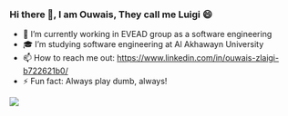 ### Hi there 👋, I am Ouwais, They call me Luigi 😄

<!--
**ouwais1922/ouwais1922** is a ✨ _special_ ✨ repository because its `README.md` (this file) appears on your GitHub profile.

Here are some ideas to get you started:

- 🔭 I’m currently working on ...
- 🌱 I’m currently learning ...
- 👯 I’m looking to collaborate on ...
- 🤔 I’m looking for help with ...
- 💬 Ask me about ...
- 📫 How to reach me: ...
- 😄 Pronouns: ...
- ⚡ Fun fact: ...
-->
- 🔭 I’m currently working in EVEAD group as a software engineering
- 🎓 I’m studying software engineering at Al Akhawayn University
- 📫 How to reach me out: https://www.linkedin.com/in/ouwais-zlaigi-b722621b0/
- ⚡ Fun fact: Always play dumb, always!
<img align="left" src="https://github-readme-stats.vercel.app/api?username=ouwais1922&show_icons=true&theme=radical"/>



